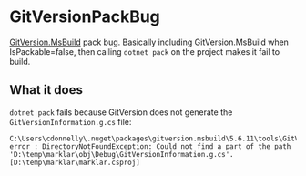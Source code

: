 # GitVersionPackBug

[GitVersion.MsBuild] pack bug.  Basically including GitVersion.MsBuild when IsPackable=false, then calling `dotnet pack` on the project makes it fail to build.

## What it does

`dotnet pack` fails because GitVersion does not generate the `GitVersionInformation.g.cs` file:

```
C:\Users\cdonnelly\.nuget\packages\gitversion.msbuild\5.6.11\tools\GitVersion.MsBuild.targets(110,9): error : DirectoryNotFoundException: Could not find a part of the path 'D:\temp\marklar\obj\Debug\GitVersionInformation.g.cs'. [D:\temp\marklar\marklar.csproj]
```



[GitVersion.MsBuild]: https://www.nuget.org/packages/GitVersion.MsBuild/5.6.11
